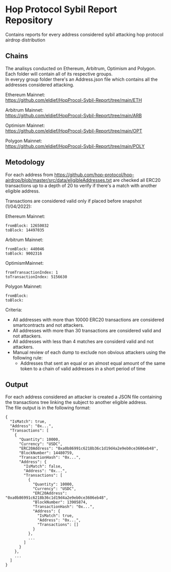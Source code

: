 # Hop Protocol Sybil Report Repository

Contains reports for every address considered sybil attacking hop protocol airdrop distribution



## Chains

The analisys conducted on Ethereum, Arbitrum, Optimism and Polygon.  
Each folder will contain all of its respective groups.  
In everyy group folder there's an Address.json file which contains all the addresses considered attacking.  

  
Ethereum Mainnet:   
https://github.com/eldief/HopProcol-Sybil-Report/tree/main/ETH


Arbitrum Mainnet:   
https://github.com/eldief/HopProcol-Sybil-Report/tree/main/ARB


Optimism Mainnet:   
 https://github.com/eldief/HopProcol-Sybil-Report/tree/main/OPT


Polygon Mainnet:    
https://github.com/eldief/HopProcol-Sybil-Report/tree/main/POLY

  

## Metodology

For each address from https://github.com/hop-protocol/hop-airdrop/blob/master/src/data/eligibleAddresses.txt are checked all ERC20 transactions up to a depth of 20 to verify if there's a match with another eligible address.


Transactions are considered valid only if placed before snapshot (1/04/2022):  


Ethereum Mainnet: 
```
fromBlock: 12650032
toBlock: 14497035
```


Arbitrum Mainnet: 
```
fromBlock: 440046
toBlock: 9002316
```


OptimismMainnet: 
```
fromTransactionIndex: 1
toTransactionIndex: 5156630
```


Polygon Mainnet: 
```
fromBlock: 
toBlock: 
```  


Criteria:  
- All addresses with more than 10000 ERC20 transactions are considered smartcontracts and not attackers.
- All addresses with more than 30 transactions are considered valid and not attackers.
- All addresses with less than 4 matches are considerd valid and not attackers.  
- Manual review of each dump to exclude non obvious attackers using the following rule:  
  - Addresses that sent an equal or an almost equal amount of the same token to a chain of valid addresses in a short period of time



## Output

For each address considered an attacker is created a JSON file containing the transactions tree linking the subject to another eligible address.  
The file output is in the following format:  


```
{
  "IsMatch": true,
  "Address": "0x...",
  "Transactions": [
    {
      "Quantity": 10000,
      "Currency": "USDC",
      "ERC20Address": "0xa0b86991c6218b36c1d19d4a2e9eb0ce3606eb48",
      "BlockNumber": 14480759,
      "TransactionHash": "0x...",
      "Address": {
        "IsMatch": false,
        "Address": "0x...",
        "Transactions": [
          {
            "Quantity": 10000,
            "Currency": "USDC",
            "ERC20Address": "0xa0b86991c6218b36c1d19d4a2e9eb0ce3606eb48",
            "BlockNumber": 13905874,
            "TransactionHash": "0x...",
            "Address": {
              "IsMatch": true,
              "Address": "0x...",
              "Transactions": []
            }
          },
          ...
        ]
      }
    },
    ...
  ]
}
```